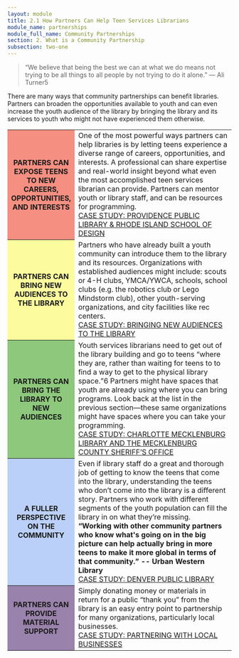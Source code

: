 ```yaml
---
layout: module
title: 2.1 How Partners Can Help Teen Services Librarians
module_name: partnerships
module_full_name: Community Partnerships
section: 2. What is a Community Partnership
subsection: two-one
---
```


>“We believe that being the best we can at what we do means not trying to be all things to all people by not trying to do it alone.” — Ali Turner5  

There are many ways that community partnerships can benefit libraries. Partners can broaden the opportunities available to youth and can even increase the youth audience of the library by bringing the library and its services to youth who might not have experienced them otherwise. 


<table>
<tr><th bgcolor="#F58F81" width="30%">PARTNERS CAN EXPOSE TEENS TO NEW CAREERS, OPPORTUNITIES, AND INTERESTS</tH><td>One of the most powerful ways partners can help libraries is by letting teens experience a diverse range of careers, opportunities, and interests. A professional can share expertise and real-world insight beyond what even the most accomplished teen services librarian can provide. Partners can mentor youth or library staff, and can be resources for programming. <br>
  <a href="">CASE STUDY: PROVIDENCE PUBLIC LIBRARY & RHODE ISLAND SCHOOL OF DESIGN</a></td></tr>
<tr><th bgcolor="#FCFB9D" width="30%">PARTNERS CAN BRING NEW AUDIENCES TO THE LIBRARY</tH><td>Partners who have already built a youth community can introduce them to the library and its resources. Organizations with established audiences might include: scouts or 4-H clubs, YMCA/YWCA, schools, school clubs (e.g. the robotics club or Lego Mindstorm club), other youth-serving organizations, and city facilities like rec centers.<br>
<a href="">CASE STUDY: BRINGING NEW AUDIENCES TO THE LIBRARY</a></td></tr>
<tr><th bgcolor="#8DC87C" width="30%">PARTNERS CAN BRING THE LIBRARY TO NEW AUDIENCES</tH><td>Youth services librarians need to get out of the library building and go to teens “where they are, rather than waiting for teens to to find a way to get to the physical library space.”6 Partners might have spaces that youth are already using where you can bring programs. Look back at the list in the previous section—these same organizations might have spaces where you can take your programming.<br><a href="">CASE STUDY: CHARLOTTE MECKLENBURG LIBRARY AND THE MECKLENBURG COUNTY SHERIFF’S OFFICE</a></td></tr>
<tr><th bgcolor="#BBD0F8" width="30%">A FULLER PERSPECTIVE ON THE COMMUNITY</tH><td>Even if library staff do a great and thorough job of getting to know the teens that come into the library, understanding the teens who don’t come into the library is a different story. Partners who work with different segments of the youth population can fill the library in on what they’re missing. <br>
<b>“Working with other community partners who know what's going on in the big picture can help actually bring in more teens to make it more global in terms of that community.” -- Urban Western Library</b><br><a href="">CASE STUDY: DENVER PUBLIC LIBRARY</a></td></tr>
<tr><th bgcolor="#9982AB" width="30%">PARTNERS CAN PROVIDE MATERIAL SUPPORT</tH><td>Simply donating money or materials in return for a public “thank you” from the library is an easy entry point to partnership for many organizations, particularly local businesses.<br><a href="">CASE STUDY: PARTNERING WITH LOCAL BUSINESSES</a></td></tr>
</table>
